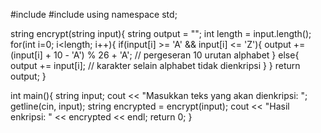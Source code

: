#include <iostream>
#include <string>
using namespace std;

string encrypt(string input){
    string output = "";
    int length = input.length();
    for(int i=0; i<length; i++){
        if(input[i] >= 'A' && input[i] <= 'Z'){
            output += (input[i] + 10 - 'A') % 26 + 'A';  // pergeseran 10 urutan alphabet
        }
        else{
            output += input[i];  // karakter selain alphabet tidak dienkripsi
        }
    }
    return output;
}

int main(){
    string input;
    cout << "Masukkan teks yang akan dienkripsi: ";
    getline(cin, input);
    string encrypted = encrypt(input);
    cout << "Hasil enkripsi: " << encrypted << endl;
    return 0;
}
